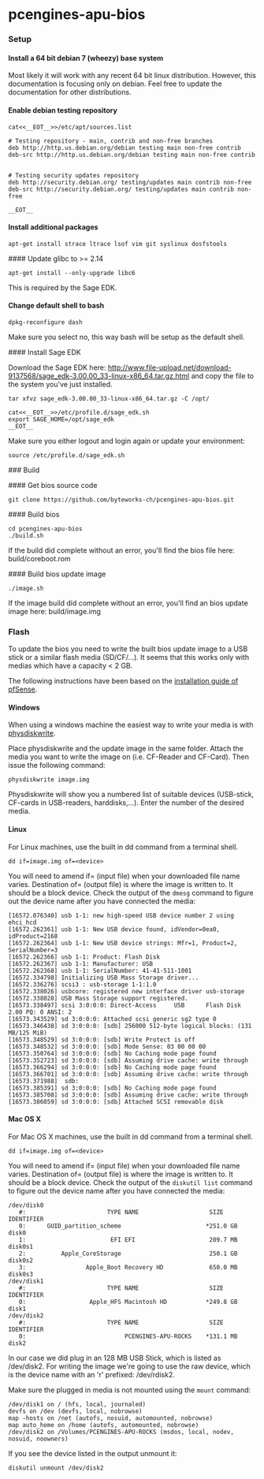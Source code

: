 # pcengines-apu-bios

### Setup

#### Install a 64 bit debian 7 (wheezy) base system

Most likely it will work with any recent 64 bit linux distribution. However, this documentation
is focusing only on debian. Feel free to update the documentation for other distributions.

#### Enable debian testing repository

```
cat<<__EOT__>>/etc/apt/sources.list

# Testing repository - main, contrib and non-free branches
deb http://http.us.debian.org/debian testing main non-free contrib
deb-src http://http.us.debian.org/debian testing main non-free contrib


# Testing security updates repository
deb http://security.debian.org/ testing/updates main contrib non-free
deb-src http://security.debian.org/ testing/updates main contrib non-free

__EOT__
```

#### Install additional packages

`apt-get install strace ltrace lsof vim git syslinux dosfstools`

#### Update glibc to >= 2.14

`apt-get install --only-upgrade libc6`

This is required by the Sage EDK.

#### Change default shell to bash

`dpkg-reconfigure dash`

Make sure you select no, this way bash will be setup as the default shell.

#### Install Sage EDK

Download the Sage EDK here:
http://www.file-upload.net/download-9137568/sage_edk-3.00.00_33-linux-x86_64.tar.gz.html
and copy the file to the system you've just installed.

```
tar xfvz sage_edk-3.00.00_33-linux-x86_64.tar.gz -C /opt/

cat<<__EOT__>>/etc/profile.d/sage_edk.sh
export SAGE_HOME=/opt/sage_edk
__EOT__
```

Make sure you either logout and login again or update your environment:

`source /etc/profile.d/sage_edk.sh`

### Build

#### Get bios source code

`git clone https://github.com/byteworks-ch/pcengines-apu-bios.git`

#### Build bios

```	
cd pcengines-apu-bios
./build.sh
```

If the build did complete without an error, you'll find the bios file here: build/coreboot.rom

#### Build bios update image

`./image.sh`

If the image build did complete without an error, you'll find an bios update image here: build/image.img


### Flash

To update the bios you need to write the built bios update image to a USB stick or a similar flash media (SD/CF/...). It seems that this works only with medias which have a capacity < 2 GB.

The following instructions have been based on the [installation guide of pfSense](https://doc.pfsense.org/index.php/Installing_pfSense).

#### Windows

When using a windows machine the easiest way to write your media is with [physdiskwrite](http://m0n0.ch/wall/physdiskwrite.php).

Place physdiskwrite and the update image in the same folder. Attach the media you want to write the image on  (i.e. CF-Reader and CF-Card). Then issue the following command:

`physdiskwrite image.img`

Physdiskwrite will show you a numbered list of suitable devices (USB-stick, CF-cards in USB-readers, harddisks,...). Enter the number of the desired media.

#### Linux

For Linux machines, use the built in dd command from a terminal shell. 

`dd if=image.img of=<device>`

You will need to amend if= (input file) when your downloaded file name varies. Destination of= (output file) is where the image is written to. It should be a block device. Check the output of the `dmesg` command to figure out the device name after you have connected the media:

```
[16572.076340] usb 1-1: new high-speed USB device number 2 using ehci_hcd
[16572.262361] usb 1-1: New USB device found, idVendor=0ea0, idProduct=2168
[16572.262364] usb 1-1: New USB device strings: Mfr=1, Product=2, SerialNumber=3
[16572.262366] usb 1-1: Product: Flash Disk      
[16572.262367] usb 1-1: Manufacturer: USB     
[16572.262368] usb 1-1: SerialNumber: 41-41-511-1001
[16572.334798] Initializing USB Mass Storage driver...
[16572.336276] scsi3 : usb-storage 1-1:1.0
[16572.338026] usbcore: registered new interface driver usb-storage
[16572.338028] USB Mass Storage support registered.
[16573.338497] scsi 3:0:0:0: Direct-Access     USB      Flash Disk       2.00 PQ: 0 ANSI: 2
[16573.343529] sd 3:0:0:0: Attached scsi generic sg2 type 0
[16573.346438] sd 3:0:0:0: [sdb] 256000 512-byte logical blocks: (131 MB/125 MiB)
[16573.348529] sd 3:0:0:0: [sdb] Write Protect is off
[16573.348532] sd 3:0:0:0: [sdb] Mode Sense: 03 00 00 00
[16573.350764] sd 3:0:0:0: [sdb] No Caching mode page found
[16573.352723] sd 3:0:0:0: [sdb] Assuming drive cache: write through
[16573.366294] sd 3:0:0:0: [sdb] No Caching mode page found
[16573.366701] sd 3:0:0:0: [sdb] Assuming drive cache: write through
[16573.371988]  sdb:
[16573.385391] sd 3:0:0:0: [sdb] No Caching mode page found
[16573.385708] sd 3:0:0:0: [sdb] Assuming drive cache: write through
[16573.386059] sd 3:0:0:0: [sdb] Attached SCSI removable disk
```

#### Mac OS X

For Mac OS X machines, use the built in dd command from a terminal shell. 

`dd if=image.img of=<device>`

You will need to amend if= (input file) when your downloaded file name varies. Destination of= (output file) is where the image is written to. It should be a block device. Check the output of the `diskutil list` command to figure out the device name after you have connected the media:

```
/dev/disk0
   #:                       TYPE NAME                    SIZE       IDENTIFIER
   0:      GUID_partition_scheme                        *251.0 GB   disk0
   1:                        EFI EFI                     209.7 MB   disk0s1
   2:          Apple_CoreStorage                         250.1 GB   disk0s2
   3:                 Apple_Boot Recovery HD             650.0 MB   disk0s3
/dev/disk1
   #:                       TYPE NAME                    SIZE       IDENTIFIER
   0:                  Apple_HFS Macintosh HD           *249.8 GB   disk1
/dev/disk2
   #:                       TYPE NAME                    SIZE       IDENTIFIER
   0:                            PCENGINES-APU-ROCKS    *131.1 MB   disk2
```

In our case we did plug in an 128 MB USB Stick, which is listed as /dev/disk2.
For writing the image we're going to use the raw device, which is the device name with
an 'r' prefixed: /dev/rdisk2.

Make sure the plugged in media is not mounted using the `mount` command:

```
/dev/disk1 on / (hfs, local, journaled)
devfs on /dev (devfs, local, nobrowse)
map -hosts on /net (autofs, nosuid, automounted, nobrowse)
map auto_home on /home (autofs, automounted, nobrowse)
/dev/disk2 on /Volumes/PCENGINES-APU-ROCKS (msdos, local, nodev, nosuid, noowners)
```

If you see the device listed in the output unmount it:

`diskutil unmount /dev/disk2`

